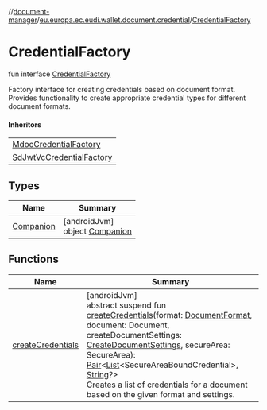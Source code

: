 //[document-manager](../../../index.md)/[eu.europa.ec.eudi.wallet.document.credential](../index.md)/[CredentialFactory](index.md)

# CredentialFactory

fun interface [CredentialFactory](index.md)

Factory interface for creating credentials based on document format. Provides functionality to create appropriate credential types for different document formats.

#### Inheritors

| |
|---|
| [MdocCredentialFactory](../-mdoc-credential-factory/index.md) |
| [SdJwtVcCredentialFactory](../-sd-jwt-vc-credential-factory/index.md) |

## Types

| Name | Summary |
|---|---|
| [Companion](-companion/index.md) | [androidJvm]<br>object [Companion](-companion/index.md) |

## Functions

| Name | Summary |
|---|---|
| [createCredentials](create-credentials.md) | [androidJvm]<br>abstract suspend fun [createCredentials](create-credentials.md)(format: [DocumentFormat](../../eu.europa.ec.eudi.wallet.document.format/-document-format/index.md), document: Document, createDocumentSettings: [CreateDocumentSettings](../../eu.europa.ec.eudi.wallet.document/-create-document-settings/index.md), secureArea: SecureArea): [Pair](https://kotlinlang.org/api/latest/jvm/stdlib/kotlin-stdlib/kotlin/-pair/index.html)&lt;[List](https://kotlinlang.org/api/latest/jvm/stdlib/kotlin-stdlib/kotlin.collections/-list/index.html)&lt;SecureAreaBoundCredential&gt;, [String](https://kotlinlang.org/api/latest/jvm/stdlib/kotlin-stdlib/kotlin/-string/index.html)?&gt;<br>Creates a list of credentials for a document based on the given format and settings. |
